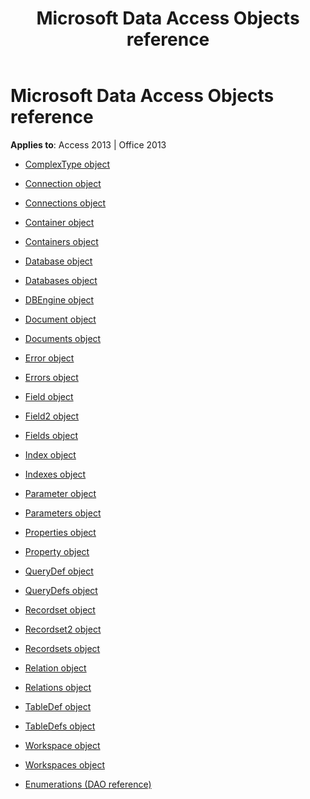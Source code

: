 ﻿---
title: Microsoft Data Access Objects reference
TOCTitle: Microsoft Data Access Objects reference
ms:assetid: 4893b994-9697-4f30-aeef-c8ed98b73b7d
ms:mtpsurl: https://msdn.microsoft.com/library/Dn124645(v=office.15)
ms:contentKeyID: 52072268
ms.date: 09/18/2015
mtps_version: v=office.15
---

# Microsoft Data Access Objects reference

**Applies to**: Access 2013 | Office 2013

  - [ComplexType object](complextype-object-reference-dao.md)

  - [Connection object](connection-object-reference-dao.md)

  - [Connections object](connections-object-reference-dao.md)

  - [Container object](container-object-reference-dao.md)

  - [Containers object](containers-object-reference-dao.md)

  - [Database object](database-object-reference-dao.md)

  - [Databases object](databases-object-reference-dao.md)

  - [DBEngine object](dbengine-object-reference-dao.md)

  - [Document object](document-object-reference-dao.md)

  - [Documents object](documents-object-reference-dao.md)

  - [Error object](error-object-reference-dao.md)

  - [Errors object](errors-object-reference-dao.md)

  - [Field object](field-object-reference-dao.md)

  - [Field2 object](field2-object-reference-dao.md)

  - [Fields object](fields-object-reference-dao.md)

  - [Index object](index-object-reference-dao.md)

  - [Indexes object](indexes-object-reference-dao.md)

  - [Parameter object](parameter-object-reference-dao.md)

  - [Parameters object](parameters-object-reference-dao.md)

  - [Properties object](properties-object-reference-dao.md)

  - [Property object](property-object-reference-dao.md)

  - [QueryDef object](querydef-object-reference-dao.md)

  - [QueryDefs object](querydefs-object-reference-dao.md)

  - [Recordset object](recordset-object-reference-dao.md)

  - [Recordset2 object](recordset2-object-reference-dao.md)

  - [Recordsets object](recordsets-object-reference-dao.md)

  - [Relation object](relation-object-reference-dao.md)

  - [Relations object](relations-object-reference-dao.md)

  - [TableDef object](tabledef-object-reference-dao.md)

  - [TableDefs object](tabledefs-object-reference-dao.md)

  - [Workspace object](workspace-object-reference-dao.md)

  - [Workspaces object](workspaces-object-reference-dao.md)

  - [Enumerations (DAO reference)](enumerations-dao-reference.md)

